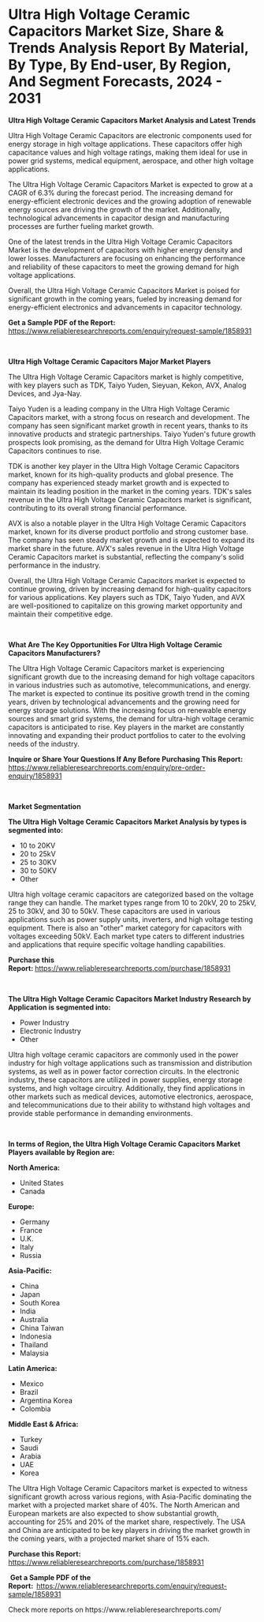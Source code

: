 <p><h1>Ultra High Voltage Ceramic Capacitors Market Size, Share & Trends Analysis Report By Material, By Type, By End-user, By Region, And Segment Forecasts, 2024 - 2031</h1></p><p><strong>Ultra High Voltage Ceramic Capacitors Market Analysis and Latest Trends</strong></p>
<p><p>Ultra High Voltage Ceramic Capacitors are electronic components used for energy storage in high voltage applications. These capacitors offer high capacitance values and high voltage ratings, making them ideal for use in power grid systems, medical equipment, aerospace, and other high voltage applications.</p><p>The Ultra High Voltage Ceramic Capacitors Market is expected to grow at a CAGR of 6.3% during the forecast period. The increasing demand for energy-efficient electronic devices and the growing adoption of renewable energy sources are driving the growth of the market. Additionally, technological advancements in capacitor design and manufacturing processes are further fueling market growth.</p><p>One of the latest trends in the Ultra High Voltage Ceramic Capacitors Market is the development of capacitors with higher energy density and lower losses. Manufacturers are focusing on enhancing the performance and reliability of these capacitors to meet the growing demand for high voltage applications.</p><p>Overall, the Ultra High Voltage Ceramic Capacitors Market is poised for significant growth in the coming years, fueled by increasing demand for energy-efficient electronics and advancements in capacitor technology.</p></p>
<p><strong>Get a Sample PDF of the Report:&nbsp;</strong> <a href="https://www.reliableresearchreports.com/enquiry/request-sample/1858931">https://www.reliableresearchreports.com/enquiry/request-sample/1858931</a></p>
<p>&nbsp;</p>
<p><strong>Ultra High Voltage Ceramic Capacitors Major Market Players</strong></p>
<p><p>The Ultra High Voltage Ceramic Capacitors market is highly competitive, with key players such as TDK, Taiyo Yuden, Sieyuan, Kekon, AVX, Analog Devices, and Jya-Nay. </p><p>Taiyo Yuden is a leading company in the Ultra High Voltage Ceramic Capacitors market, with a strong focus on research and development. The company has seen significant market growth in recent years, thanks to its innovative products and strategic partnerships. Taiyo Yuden's future growth prospects look promising, as the demand for Ultra High Voltage Ceramic Capacitors continues to rise.</p><p>TDK is another key player in the Ultra High Voltage Ceramic Capacitors market, known for its high-quality products and global presence. The company has experienced steady market growth and is expected to maintain its leading position in the market in the coming years. TDK's sales revenue in the Ultra High Voltage Ceramic Capacitors market is significant, contributing to its overall strong financial performance.</p><p>AVX is also a notable player in the Ultra High Voltage Ceramic Capacitors market, known for its diverse product portfolio and strong customer base. The company has seen steady market growth and is expected to expand its market share in the future. AVX's sales revenue in the Ultra High Voltage Ceramic Capacitors market is substantial, reflecting the company's solid performance in the industry.</p><p>Overall, the Ultra High Voltage Ceramic Capacitors market is expected to continue growing, driven by increasing demand for high-quality capacitors for various applications. Key players such as TDK, Taiyo Yuden, and AVX are well-positioned to capitalize on this growing market opportunity and maintain their competitive edge.</p></p>
<p>&nbsp;</p>
<p><strong>What Are The Key Opportunities For Ultra High Voltage Ceramic Capacitors Manufacturers?</strong></p>
<p><p>The Ultra High Voltage Ceramic Capacitors market is experiencing significant growth due to the increasing demand for high voltage capacitors in various industries such as automotive, telecommunications, and energy. The market is expected to continue its positive growth trend in the coming years, driven by technological advancements and the growing need for energy storage solutions. With the increasing focus on renewable energy sources and smart grid systems, the demand for ultra-high voltage ceramic capacitors is anticipated to rise. Key players in the market are constantly innovating and expanding their product portfolios to cater to the evolving needs of the industry.</p></p>
<p><strong>Inquire or Share Your Questions If Any Before Purchasing This Report:</strong> <a href="https://www.reliableresearchreports.com/enquiry/pre-order-enquiry/1858931">https://www.reliableresearchreports.com/enquiry/pre-order-enquiry/1858931</a></p>
<p>&nbsp;</p>
<p><strong>Market Segmentation</strong></p>
<p><strong>The Ultra High Voltage Ceramic Capacitors Market Analysis by types is segmented into:</strong></p>
<p><ul><li>10 to 20KV</li><li>20 to 25kV</li><li>25 to 30KV</li><li>30 to 50KV</li><li>Other</li></ul></p>
<p><p>Ultra high voltage ceramic capacitors are categorized based on the voltage range they can handle. The market types range from 10 to 20kV, 20 to 25kV, 25 to 30kV, and 30 to 50kV. These capacitors are used in various applications such as power supply units, inverters, and high voltage testing equipment. There is also an "other" market category for capacitors with voltages exceeding 50kV. Each market type caters to different industries and applications that require specific voltage handling capabilities.</p></p>
<p><strong>Purchase this Report:&nbsp;</strong><a href="https://www.reliableresearchreports.com/purchase/1858931">https://www.reliableresearchreports.com/purchase/1858931</a></p>
<p>&nbsp;</p>
<p><strong>The Ultra High Voltage Ceramic Capacitors Market Industry Research by Application is segmented into:</strong></p>
<p><ul><li>Power Industry</li><li>Electronic Industry</li><li>Other</li></ul></p>
<p><p>Ultra high voltage ceramic capacitors are commonly used in the power industry for high voltage applications such as transmission and distribution systems, as well as in power factor correction circuits. In the electronic industry, these capacitors are utilized in power supplies, energy storage systems, and high voltage circuitry. Additionally, they find applications in other markets such as medical devices, automotive electronics, aerospace, and telecommunications due to their ability to withstand high voltages and provide stable performance in demanding environments.</p></p>
<p>&nbsp;</p>
<p><strong>In terms of Region, the Ultra High Voltage Ceramic Capacitors Market Players available by Region are:</strong></p>
<p>
    <p> <strong> North America: </strong>
        <ul>
            <li>United States</li>
            <li>Canada</li>
        </ul>
        </p> 
    <p> <strong> Europe: </strong>
        <ul>
            <li>Germany</li>
            <li>France</li>
            <li>U.K.</li>
            <li>Italy</li>
            <li>Russia</li>
        </ul>
        </p> 
    <p> <strong> Asia-Pacific: </strong>
        <ul>
            <li>China</li>
            <li>Japan</li>
            <li>South Korea</li>
            <li>India</li>
            <li>Australia</li>
            <li>China Taiwan</li>
            <li>Indonesia</li>
            <li>Thailand</li>
            <li>Malaysia</li>
        </ul>
        </p> 
    <p> <strong> Latin America: </strong>
        <ul>
            <li>Mexico</li>
            <li>Brazil</li>
            <li>Argentina Korea</li>
            <li>Colombia</li>
        </ul>
        </p> 
    <p> <strong> Middle East & Africa: </strong>
        <ul>
            <li>Turkey</li>
            <li>Saudi</li>
            <li>Arabia</li>
            <li>UAE</li>
            <li>Korea</li>
        </ul>
    </p>
    </p>
<p><p>The Ultra High Voltage Ceramic Capacitors market is expected to witness significant growth across various regions, with Asia-Pacific dominating the market with a projected market share of 40%. The North American and European markets are also expected to show substantial growth, accounting for 25% and 20% of the market share, respectively. The USA and China are anticipated to be key players in driving the market growth in the coming years, with a projected market share of 15% each.</p></p>
<p><strong>Purchase this Report: </strong><a href="https://www.reliableresearchreports.com/purchase/1858931">https://www.reliableresearchreports.com/purchase/1858931</a></p>
<p>&nbsp;<strong>Get a Sample PDF of the Report:&nbsp;&nbsp;</strong><a href="https://www.reliableresearchreports.com/enquiry/request-sample/1858931">https://www.reliableresearchreports.com/enquiry/request-sample/1858931</a></p>
<p><strong></strong></p>
<p>Check more reports on https://www.reliableresearchreports.com/</p>